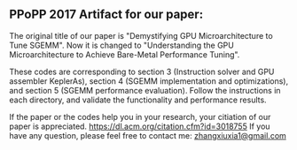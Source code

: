 ## PPoPP 2017 Artifact for our paper:
The original title of our paper is "Demystifying GPU Microarchitecture to Tune SGEMM".
Now it is changed to "Understanding the GPU Microarchitecture to Achieve Bare-Metal Performance Tuning".


These codes are corresponding to section 3 (Instruction solver and GPU assembler KeplerAs), section 4 (SGEMM implementation and optimizations), and section 5 (SGEMM performance evaluation).
Follow the instructions in each directory, and validate the functionality and performance results. 

If the paper or the codes help  you in your research, your citiation of our paper is appreciated. 
https://dl.acm.org/citation.cfm?id=3018755
If you have any question, please feel free to contact me: zhangxiuxia1@gmail.com 
